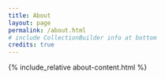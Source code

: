 ```yaml
---
title: About
layout: page
permalink: /about.html
# include CollectionBuilder info at bottom
credits: true
---
```


{% include_relative about-content.html %}